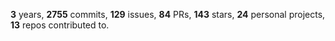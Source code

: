 **3** years, **2755** commits, **129** issues, **84** PRs, **143** stars, **24** personal projects, **13** repos contributed to.
